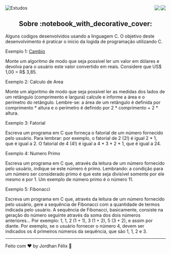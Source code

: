 <img alt="Estudos" src="https://user-images.githubusercontent.com/46610114/118693618-9a594b80-b7e1-11eb-826b-a06c125022c9.png" />

 <a href="https://badges.pufler.dev">
<img align="right" src="https://badges.pufler.dev/visits/jordhanfelix/estudos">
</a> <a href="https://opensource.org/licenses/MIT">
<img align="right" src="https://img.shields.io/npm/l/express">
</a>

<br/>

<h2 align="center">
  Sobre :notebook_with_decorative_cover:
</h2>

Alguns codigos desenvolvidos usando a linguagem C. O objetivo deste desenvolvimento é praticar o inicio da logida de programação utilizando C.

Exemplo 1: [Cambio](https://github.com/JordhanFelix/estudos/blob/main/C/cambio/conversorDeDolar.c) 

Monte um algoritmo de modo que seja possível ler um valor em dólares e devolva para o usuário este valor convertido em reais. Considere que US$ 1,00 = R$ 3,85.

Exemplo 2: Calculo de Area 

Monte um algoritmo de modo que seja possível ler as medidas dos lados de um retângulo (comprimento e largura) calcule e informe a área e o perímetro do retângulo. Lembre-se: a área de um retângulo é definida por comprimento * altura e o perímetro é definido por 2 * comprimento + 2 * altura.

Exemplo 3: Fatorial

 Escreva um programa em C que forneça o fatorial de um número fornecido pelo usuário. Para lembrar: por exemplo, o fatorial de 2 (2!) é igual 2 * 1, que é igual a 2. O fatorial de 4 (4!) é igual a 4 * 3 * 2 * 1, que é igual a 24.

Exemplo 4: Numero Primo

 Escreva um programa em C que, através da leitura de um número fornecido pelo usuário, indique se este número é primo. Lembrando: a condição para um número ser considerado primo é que este seja divisível somente por ele mesmo e por 1. Um exemplo de número primo é o número 11.

Exemplo 5: Fibonacci

 Escreva um programa em C que, através da leitura de um número fornecido pelo usuário, gere a sequência de Fibonacci com a quantidade de termos indicada pelo usuário. A sequência de Fibonacci, basicamente, consiste na geração do número seguinte através da soma dos dois números anteriores... Por exemplo: 1, 1, 2 (1 + 1), 3 (1 + 2), 5 (3 + 2), e assim por diante. Por exemplo, se o usuário fornecer o número 4, devem ser indicados os 4 primeiros números da sequência, que são 1, 1, 2 e 3.

---

Feito com :heart: by Jordhan Félix :wave:
